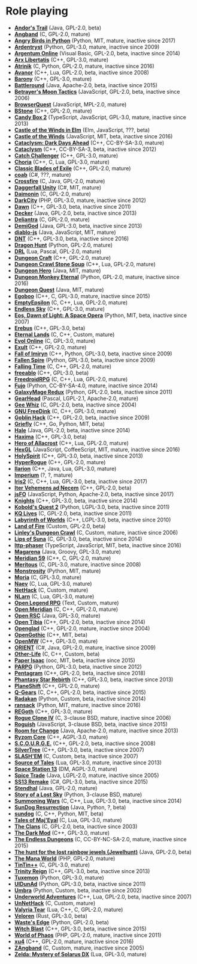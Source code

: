 [comment]: # (autogenerated content, do not edit)
# Role playing

- **[Andor's Trail](andors_trail.md)** (Java, GPL-2.0, beta)
- **[Angband](angband.md)** (C, GPL-2.0, mature)
- **[Angry Birds in Python](angry_birds_in_python.md)** (Python, MIT, mature, inactive since 2017)
- **[Ardentryst](ardentryst.md)** (Python, GPL-3.0, mature, inactive since 2009)
- **[Argentum Online](argentum_online.md)** (Visual Basic, GPL-2.0, beta, inactive since 2014)
- **[Arx Libertatis](arx_libertatis.md)** (C++, GPL-3.0, mature)
- **[Atrinik](atrinik.md)** (C, Python, GPL-2.0, mature, inactive since 2016)
- **[Avanor](avanor.md)** (C++, Lua, GPL-2.0, beta, inactive since 2008)
- **[Barony](barony.md)** (C++, GPL-3.0, mature)
- **[Battleround](battleround.md)** (Java, Apache-2.0, beta, inactive since 2015)
- **[Betrayer's Moon Tactics](betrayers_moon_tactics.md)** (JavaScript, GPL-2.0, beta, inactive since 2006)
- **[BrowserQuest](browserquest.md)** (JavaScript, MPL-2.0, mature)
- **[BStone](bstone.md)** (C++, GPL-2.0, mature)
- **[Candy Box 2](candy_box_2.md)** (TypeScript, JavaScript, GPL-3.0, mature, inactive since 2013)
- **[Castle of the Winds in Elm](castle_of_the_winds_in_elm.md)** (Elm, JavaScript, ???, beta)
- **[Castle of the Winds](castle_of_the_winds.md)** (JavaScript, MIT, beta, inactive since 2016)
- **[Cataclysm: Dark Days Ahead](cataclysm_dark_days_ahead.md)** (C++, CC-BY-SA-3.0, mature)
- **[Cataclysm](cataclysm.md)** (C++, CC-BY-SA-3, beta, inactive since 2012)
- **[Catch Challenger](catch_challenger.md)** (C++, GPL-3.0, mature)
- **[Choria](choria.md)** (C++, C, Lua, GPL-3.0, mature)
- **[Classic Blades of Exile](classic_blades_of_exile.md)** (C++, GPL-2.0, mature)
- **[coab](coab.md)** (C#, ???, mature)
- **[Crossfire](crossfire.md)** (C, Java, GPL-2.0, mature)
- **[Daggerfall Unity](daggerfall_unity.md)** (C#, MIT, mature)
- **[Daimonin](daimonin.md)** (C, GPL-2.0, mature)
- **[DarkCity](darkcity.md)** (PHP, GPL-3.0, mature, inactive since 2012)
- **[Dawn](dawn.md)** (C++, GPL-3.0, beta, inactive since 2011)
- **[Decker](decker.md)** (Java, GPL-2.0, beta, inactive since 2013)
- **[Deliantra](deliantra.md)** (C, GPL-2.0, mature)
- **[DemiGod](demigod.md)** (Java, GPL-3.0, beta, inactive since 2013)
- **[diablo-js](diablo-js.md)** (Java, JavaScript, MIT, mature)
- **[DNT](dnt.md)** (C++, GPL-3.0, beta, inactive since 2016)
- **[Dragon Hunt](dragon_hunt.md)** (Python, GPL-2.0, mature)
- **[DRL](drl.md)** (Lua, Pascal, GPL-2.0, mature)
- **[Dungeon Craft](dungeon_craft.md)** (C++, GPL-2.0, mature)
- **[Dungeon Crawl Stone Soup](dungeon_crawl_stone_soup.md)** (C++, Lua, GPL-2.0, mature)
- **[Dungeon Hero](dungeon_hero.md)** (Java, MIT, mature)
- **[Dungeon Monkey Eternal](dungeon_monkey_eternal.md)** (Python, GPL-2.0, mature, inactive since 2016)
- **[Dungeon Quest](dungeon_quest.md)** (Java, MIT, mature)
- **[Egoboo](egoboo.md)** (C++, C, GPL-3.0, mature, inactive since 2015)
- **[EmptyEpsilon](emptyepsilon.md)** (C, C++, Lua, GPL-2.0, mature)
- **[Endless Sky](endless_sky.md)** (C++, GPL-3.0, mature)
- **[Eos, Dawn of Light: A Space Opera](eos_dawn_of_light_a_space_opera.md)** (Python, MIT, beta, inactive since 2007)
- **[Erebus](erebus.md)** (C++, GPL-3.0, beta)
- **[Eternal Lands](eternal_lands.md)** (C, C++, Custom, mature)
- **[Evol Online](evol_online.md)** (C, GPL-3.0, mature)
- **[Exult](exult.md)** (C++, GPL-2.0, mature)
- **[Fall of Imiryn](fall_of_imiryn.md)** (C++, Python, GPL-3.0, beta, inactive since 2009)
- **[Fallen Spire](fallen_spire.md)** (Python, GPL-3.0, beta, inactive since 2009)
- **[Falling Time](falling_time.md)** (C, C++, GPL-2.0, mature)
- **[freeablo](freeablo.md)** (C++, GPL-3.0, beta)
- **[FreedroidRPG](freedroidrpg.md)** (C, C++, Lua, GPL-2.0, mature)
- **[Fujo](fujo.md)** (Python, CC-BY-SA-4.0, mature, inactive since 2014)
- **[GalaxyMage Redux](galaxymage_redux.md)** (Python, GPL-2.0, beta, inactive since 2011)
- **[GearHead](gearhead.md)** (Pascal, LGPL-2.1, Apache-2.0, mature)
- **[Gee Whiz](gee_whiz.md)** (C, GPL-2.0, beta, inactive since 2004)
- **[GNU FreeDink](gnu_freedink.md)** (C, C++, GPL-3.0, mature)
- **[Goblin Hack](goblin_hack.md)** (C++, GPL-2.0, beta, inactive since 2009)
- **[Griefly](griefly.md)** (C++, Go, Python, MIT, beta)
- **[Hale](hale.md)** (Java, GPL-2.0, beta, inactive since 2014)
- **[Haxima](haxima.md)** (C++, GPL-3.0, beta)
- **[Hero of Allacrost](hero_of_allacrost.md)** (C++, Lua, GPL-2.0, mature)
- **[HexGL](hexgl.md)** (JavaScript, CoffeeScript, MIT, mature, inactive since 2016)
- **[HolySpirit](holyspirit.md)** (C++, GPL-3.0, beta, inactive since 2013)
- **[HyperRogue](hyperrogue.md)** (C++, GPL-2.0, mature)
- **[Ilarion](ilarion.md)** (C++, Java, Lua, GPL-3.0, mature)
- **[Imperium](imperium.md)** (?, ?, mature)
- **[Iris2](iris2.md)** (C, C++, Lua, GPL-3.0, beta, inactive since 2017)
- **[Iter Vehemens ad Necem](iter_vehemens_ad_necem.md)** (C++, GPL-2.0, beta)
- **[jsFO](jsfo.md)** (JavaScript, Python, Apache-2.0, beta, inactive since 2017)
- **[Knights](knights.md)** (C++, GPL-3.0, beta, inactive since 2014)
- **[Kobold's Quest 2](kobolds_quest_2.md)** (Python, LGPL-3.0, beta, inactive since 2011)
- **[KQ Lives](kq_lives.md)** (C, GPL-2.0, beta, inactive since 2011)
- **[Labyrinth of Worlds](labyrinth_of_worlds.md)** (C++, LGPL-3.0, beta, inactive since 2010)
- **[Land of Fire](land_of_fire.md)** (Custom, GPL-2.0, beta)
- **[Linley's Dungeon Crawl](linleys_dungeon_crawl.md)** (C, Custom, mature, inactive since 2006)
- **[Lips of Suna](lips_of_suna.md)** (C, GPL-3.0, beta, inactive since 2014)
- **[lttp-phaser](lttp-phaser.md)** (TypeScript, JavaScript, MIT, beta, inactive since 2016)
- **[Magarena](magarena.md)** (Java, Groovy, GPL-3.0, mature)
- **[Meridian 59](meridian_59.md)** (C++, C, GPL-2.0, mature)
- **[Meritous](meritous.md)** (C, GPL-3.0, mature, inactive since 2008)
- **[Monstrosity](monstrosity.md)** (Python, MIT, mature)
- **[Moria](moria.md)** (C, GPL-3.0, mature)
- **[Naev](naev.md)** (C, Lua, GPL-3.0, mature)
- **[NetHack](nethack.md)** (C, Custom, mature)
- **[NLarn](nlarn.md)** (C, Lua, GPL-3.0, mature)
- **[Open Legend RPG](open_legend_rpg.md)** (Text, Custom, mature)
- **[Open Meridian](open_meridian.md)** (C, C++, GPL-2.0, mature)
- **[Open RSC](open_rsc.md)** (Java, GPL-3.0, mature)
- **[Open Tibia](open_tibia.md)** (C++, GPL-2.0, beta, inactive since 2014)
- **[Openglad](openglad.md)** (C++, GPL-2.0, mature, inactive since 2004)
- **[OpenGothic](opengothic.md)** (C++, MIT, beta)
- **[OpenMW](openmw.md)** (C++, GPL-3.0, mature)
- **[ORIENT](orient.md)** (C#, Java, GPL-2.0, mature, inactive since 2009)
- **[Other-Life](other-life.md)** (C, C++, Custom, beta)
- **[Paper Isaac](paper_isaac.md)** (ooc, MIT, beta, inactive since 2015)
- **[PARPG](parpg.md)** (Python, GPL-3.0, beta, inactive since 2012)
- **[Pentagram](pentagram.md)** (C++, GPL-2.0, beta, inactive since 2018)
- **[Phantasy Star Rebirth](phantasy_star_rebirth.md)** (C++, GPL-3.0, beta, inactive since 2013)
- **[PlaneShift](planeshift.md)** (C++, GPL-2.0, mature)
- **[Q-Gears](q-gears.md)** (C, C++, GPL-2.0, beta, inactive since 2015)
- **[Radakan](radakan.md)** (Python, Custom, beta, inactive since 2014)
- **[ransack](ransack.md)** (Python, MIT, mature, inactive since 2016)
- **[REGoth](regoth.md)** (C++, GPL-3.0, mature)
- **[Rogue Clone IV](rogue_clone_iv.md)** (C, 3-clause BSD, mature, inactive since 2006)
- **[Roguish](roguish.md)** (JavaScript, 3-clause BSD, beta, inactive since 2015)
- **[Room for Change](room_for_change.md)** (Java, Apache-2.0, mature, inactive since 2013)
- **[Ryzom Core](ryzom_core.md)** (C++, AGPL-3.0, mature)
- **[S.C.O.U.R.G.E.](scourge.md)** (C++, GPL-2.0, beta, inactive since 2008)
- **[SilverTree](silvertree.md)** (C++, GPL-3.0, beta, inactive since 2007)
- **[SLASH'EM](slashem.md)** (C, Custom, beta, inactive since 2007)
- **[Source of Tales](source_of_tales.md)** (Lua, GPL-3.0, mature, inactive since 2013)
- **[Space Station 13](space_station_13.md)** (DM, AGPL-3.0, mature)
- **[Spice Trade](spice_trade.md)** (Java, LGPL-2.0, mature, inactive since 2005)
- **[SS13 Remake](ss13_remake.md)** (C#, GPL-3.0, beta, inactive since 2015)
- **[Stendhal](stendhal.md)** (Java, GPL-2.0, mature)
- **[Story of a Lost Sky](story_of_a_lost_sky.md)** (Python, 3-clause BSD, mature)
- **[Summoning Wars](summoning_wars.md)** (C, C++, Lua, GPL-3.0, beta, inactive since 2014)
- **[SunDog Resurrection](sundog_resurrection.md)** (Java, Python, ?, beta)
- **[sundog](sundog.md)** (C, C++, Python, MIT, beta)
- **[Tales of Maj'Eyal](tales_of_majeyal.md)** (C, Lua, GPL-3.0, mature)
- **[The Clans](the_clans.md)** (C, GPL-2.0, beta, inactive since 2003)
- **[The Dark Mod](the_dark_mod.md)** (C++, GPL-3.0, mature)
- **[The Endless Dungeons](the_endless_dungeons.md)** (C, CC-BY-NC-SA-2.0, mature, inactive since 2015)
- **[The hunt for the lost rainbow jewels (Jewelhunt)](the_hunt_for_the_lost_rainbow_jewels_jewelhunt.md)** (Java, GPL-2.0, beta)
- **[The Mana World](the_mana_world.md)** (PHP, GPL-2.0, mature)
- **[TinTin++](tintin.md)** (C, GPL-3.0, mature)
- **[Trinity Reign](trinity_reign.md)** (C++, GPL-3.0, beta, inactive since 2013)
- **[Tuxemon](tuxemon.md)** (Python, GPL-3.0, mature)
- **[UlDunAd](uldunad.md)** (Python, GPL-3.0, beta, inactive since 2011)
- **[Umbra](umbra.md)** (Python, Custom, beta, inactive since 2002)
- **[Underworld Adventures](underworld_adventures.md)** (C++, Lua, GPL-2.0, beta, inactive since 2007)
- **[UnNetHack](unnethack.md)** (C, Custom, mature)
- **[Valyria Tear](valyria_tear.md)** (Lua, C++, C, GPL-2.0, mature)
- **[Veloren](veloren.md)** (Rust, GPL-3.0, beta)
- **[Waste's Edge](wastes_edge.md)** (Python, GPL-2.0, beta)
- **[Witch Blast](witch_blast.md)** (C++, GPL-3.0, beta, inactive since 2015)
- **[World of Phaos](world_of_phaos.md)** (PHP, GPL-2.0, mature, inactive since 2011)
- **[xu4](xu4.md)** (C++, GPL-2.0, mature, inactive since 2016)
- **[ZAngband](zangband.md)** (C, Custom, mature, inactive since 2005)
- **[Zelda: Mystery of Solarus DX](zelda_mystery_of_solarus_dx.md)** (Lua, GPL-3.0, mature)